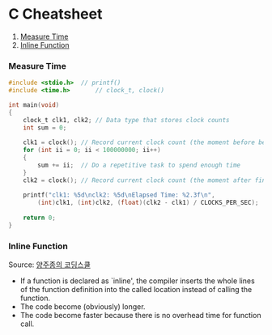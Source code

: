 # C Cheatsheet
1. [Measure Time](#measure-time)
1. [Inline Function](#inline-function)
### Measure Time
```c
#include <stdio.h>	// printf()
#include <time.h>		// clock_t, clock()

int main(void)
{
	clock_t clk1, clk2;	// Data type that stores clock counts
	int sum = 0;
	
	clk1 = clock();	// Record current clock count (the moment before beginning the task)
	for (int ii = 0; ii < 100000000; ii++)
	{
		sum += ii;	// Do a repetitive task to spend enough time
	}
	clk2 = clock();	// Record current clock count (the moment after finishing the task)
	
	printf("clk1: %5d\nclk2: %5d\nElapsed Time: %2.3f\n",
		(int)clk1, (int)clk2, (float)(clk2 - clk1) / CLOCKS_PER_SEC);
	
	return 0;
}
```
### Inline Function
Source: [양주종의 코딩스쿨](https://blog.naver.com/ahalinux/220822513868)
* If a function is declared as `inline', the compiler inserts the whole lines of the function definition into the called location instead of calling the function.
* The code become (obviously) longer.
* The code become faster because there is no overhead time for function call.
